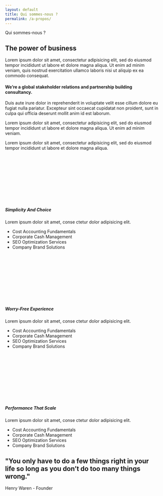 ```yaml
---
layout: default
title: Qui sommes-nous ?
permalink: /a-propos/
---
```


<section class="hero with-pattern py-5 bg-light">
    <div class="container py-5 my-5">
        <div class="row mb-4">
            <div class="col-md-7 mx-auto text-center">
                <p class="h6 text-uppercase text-primary">Qui sommes-nous ?</p>
                <h1>The power of business</h1>
                <p class="text-muted"> Lorem ipsum dolor sit amet, consectetur adipisicing elit, sed do eiusmod tempor incididunt ut labore et dolore magna aliqua.  Ut enim ad minim veniam, quis nostrud exercitation ullamco laboris nisi ut aliquip ex ea commodo consequat.</p>
            </div>
        </div>
        <div class="row">
            <div class="col-md-6">
                <h4>We’re a global stakeholder relations and partnership building consultancy.</h4>
                <p class="text-muted">Duis aute irure dolor in reprehenderit in voluptate velit esse cillum dolore eu fugiat nulla pariatur. Excepteur sint occaecat cupidatat non proident, sunt in culpa qui officia deserunt mollit anim id est laborum.</p>
            </div>
            <div class="col-md-6">
                <p class="text-muted">Lorem ipsum dolor sit amet, consectetur adipisicing elit, sed do eiusmod tempor incididunt ut labore et dolore magna aliqua.  Ut enim ad minim veniam.</p>
                <p class="text-muted text-small">Lorem ipsum dolor sit amet, consectetur adipisicing elit, sed do eiusmod tempor incididunt ut labore et dolore magna aliqua.</p>
            </div>
        </div>
    </div>
</section>

<section class="pulled-up-section">
    <div class="container">
        <div class="card shadow-lg bg-primary text-white with-pattern-full">
            <div class="card-body p-lg-5">
                <div class="row py-4">
                    <div class="col-lg-4 mb-4 mb-lg-0">
                        <div class="media">
                            <div class="icon-block">
                                <svg class="svg-icon text-white svg-icon-sm"><use xlink:href="#stack-1"> </use>
                                </svg>
                            </div>
                            <div class="media-body ml-3">
                                <h5 class="mb-2">Simplicity And Choice</h5><p class="text-small">Lorem ipsum dolor sit amet, conse ctetur dolor adipisicing elit.</p>
                                <ul class="list-check list-check-white mb-0 text-small font-weight-normal"><li class="mb-1">Cost Accounting Fundamentals</li><li class="mb-1">Corporate Cash Management</li><li class="mb-1">SEO Optimization Services</li><li class="mb-1">Company Brand Solutions</li></ul>
                            </div>
                        </div>
                    </div>
                    <div class="col-lg-4 mb-4 mb-lg-0">
                        <div class="media">
                            <div class="icon-block">
                                <svg class="svg-icon text-white svg-icon-sm"><use xlink:href="#quality-1"> </use>
                                </svg>
                            </div>
                            <div class="media-body ml-3">
                                <h5 class="mb-2">Worry-Free Experience</h5><p class="text-small">Lorem ipsum dolor sit amet, conse ctetur dolor adipisicing elit.</p>
                                <ul class="list-check list-check-white mb-0 text-small font-weight-normal"><li class="mb-1">Cost Accounting Fundamentals</li><li class="mb-1">Corporate Cash Management</li><li class="mb-1">SEO Optimization Services</li><li class="mb-1">Company Brand Solutions</li>
                                </ul>
                            </div>
                        </div>
                    </div>
                    <div class="col-lg-4">
                        <div class="media">
                            <div class="icon-block">
                                <svg class="svg-icon text-white svg-icon-sm"><use xlink:href="#configuration-1"> </use></svg>
                            </div>
                            <div class="media-body ml-3"><h5 class="mb-2">Performance That Scale</h5><p class="text-small">Lorem ipsum dolor sit amet, conse ctetur dolor adipisicing elit.</p><ul class="list-check list-check-white mb-0 text-small font-weight-normal"><li class="mb-1">Cost Accounting Fundamentals</li><li class="mb-1">Corporate Cash Management</li><li class="mb-1">SEO Optimization Services</li><li class="mb-1">Company Brand Solutions</li>
                            </ul>
                        </div>
                    </div>
                </div>
            </div>
        </div>
    </div>
</div>
</section>
    
<section class="py-5 has-quote">
    <div class="container py-5 index-forward">
        <div class="row text-center">
            <div class="col-lg-7 mx-auto">
                <h2 class="mb-4">"You only have to do a few things right in your life so long as you don’t do too many things wrong."</h2>
                <p class="h6 text-uppercase mb-0">Henry Waren - Founder</p>
            </div>
        </div>
    </div>
</section>
